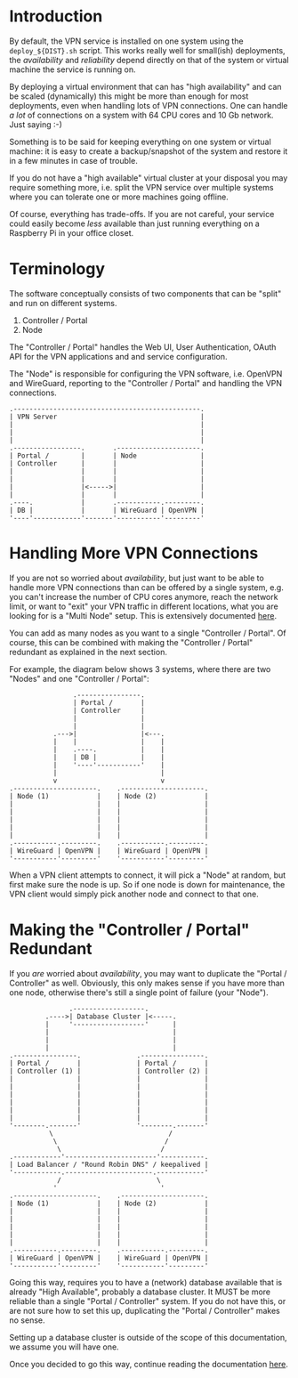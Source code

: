  # Introduction

By default, the VPN service is installed on one system using the 
`deploy_${DIST}.sh` script. This works really well for small(ish) deployments, 
the _availability_ and _reliability_ depend directly on that of the system or
virtual machine the service is running on.

By deploying a virtual environment that can has "high availability" and can be 
scaled (dynamically) this might be more than enough for most deployments, even
when handling lots of VPN connections. One can handle _a lot_ of connections on
a system with 64 CPU cores and 10 Gb network. Just saying :-)

Something is to be said for keeping everything on one system or virtual 
machine: it is easy to create a backup/snapshot of the system and restore it 
in a few minutes in case of trouble.

If you do not have a "high available" virtual cluster at your disposal you may
require something more, i.e. split the VPN service over multiple systems where
you can tolerate one or more machines going offline.

Of course, everything has trade-offs. If you are not careful, your service 
could easily become _less_ available than just running everything on a 
Raspberry Pi in your office closet.

# Terminology

The software conceptually consists of two components that can be "split" and
run on different systems.

1. Controller / Portal
2. Node

The "Controller / Portal" handles the Web UI, User Authentication, OAuth API 
for the VPN applications and and service configuration. 

The "Node" is responsible for configuring the VPN software, i.e. OpenVPN and 
WireGuard, reporting to the "Controller / Portal" and handling the VPN 
connections.

```
.-----------------------------------------------.
| VPN Server                                    |
|                                               |
|                                               |
|                                               |
.-----------------.       .---------------------.
| Portal /        |       | Node                |
| Controller      |       |                     |
|                 |       |                     |
|                 |       |                     |
|                 |<----->|                     |
|                 |       |                     |
.----.            |       .-----------.---------.
| DB |            |       | WireGuard | OpenVPN |
'----'------------'-------'-----------'---------'
```

# Handling More VPN Connections

If you are not so worried about _availability_, but just want to be able to 
handle more VPN connections than can be offered by a single system, e.g. you 
can't increase the number of CPU cores anymore, reach the network limit, or 
want to "exit" your VPN traffic in different locations, what you are looking 
for is a "Multi Node" setup. This is extensively documented 
[here](MULTI_NODE.md).

You can add as many nodes as you want to a single "Controller / Portal". Of 
course, this can be combined with making the "Controller / Portal" redundant as
explained in the next section. 

For example, the diagram below shows 3 systems, where there are two "Nodes" 
and one "Controller / Portal":

```
                .----------------.
                | Portal /       |
                | Controller     |
                |                |
                |                |
           .--->|                |<---.
           |    |                |    |
           |    .----.           |    |
           |    | DB |           |    |
           |    '----'-----------'    |
           |                          |
           v                          v
.---------------------.    .---------------------.
| Node (1)            |    | Node (2)            |
|                     |    |                     |
|                     |    |                     |
|                     |    |                     |
|                     |    |                     |
|                     |    |                     |
.-----------.---------.    .-----------.---------.
| WireGuard | OpenVPN |    | WireGuard | OpenVPN |
'-----------'---------'    '-----------'---------'
```

When a VPN client attempts to connect, it will pick a "Node" at random, but 
first make sure the node is up. So if one node is down for maintenance, the 
VPN client would simply pick another node and connect to that one.

# Making the "Controller / Portal" Redundant

If you _are_ worried about _availability_, you may want to duplicate the 
"Portal / Controller" as well. Obviously, this only makes sense if you have 
more than one node, otherwise there's still a single point of failure 
(your "Node").

```
               .------------------.
         .---->| Database Cluster |<-----.
         |     '------------------'      |
         |                               |
         |                               |
         |                               |
.----------------.              .----------------.
| Portal /       |              | Portal /       |
| Controller (1) |              | Controller (2) |
|                |              |                |
|                |              |                |
|                |              |                |
|                |              |                |
|                |              |                |
|                |              |                |
'--------.-------'              '--------.-------'
          \                             /
           \                           /
            \                         /
.------------'-----------------------'-----------.
| Load Balancer / "Round Robin DNS" / keepalived |
'------------.----------------------.------------'
            /                        \
           '                          '
.---------------------.    .---------------------.
| Node (1)            |    | Node (2)            |
|                     |    |                     |
|                     |    |                     |
|                     |    |                     |
|                     |    |                     |
|                     |    |                     |
.-----------.---------.    .-----------.---------.
| WireGuard | OpenVPN |    | WireGuard | OpenVPN |
'-----------'---------'    '-----------'---------'
```

Going this way, requires you to have a (network) database available that is 
already "High Available", probably a database cluster. It MUST be more reliable 
than a single "Portal / Controller" system. If you do not have this, or are not 
sure how to set this up, duplicating the "Portal / Controller" makes no sense.

Setting up a database cluster is outside of the scope of this documentation, 
we assume you will have one.

Once you decided to go this way, continue reading the documentation 
[here](REDUNDANT_PORTAL.md).
